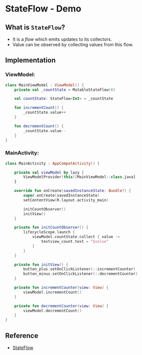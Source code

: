 # StateFlow - Demo

## What is `StateFlow`?
- It is a *flow* which emits updates to its collectors.
- Value can be observed by collecting values from this flow.


## Implementation
### ViewModel:

```kt
class MainViewModel : ViewModel() {
    private val _countState = MutableStateFlow(0)

    val countState: StateFlow<Int> = _countState

    fun incrementCount() {
        _countState.value++
    }

    fun decrementCount() {
        _countState.value--
    }
}
```

### MainActivity:
```kt
class MainActivity : AppCompatActivity() {

    private val viewModel by lazy {
        ViewModelProvider(this)[MainViewModel::class.java]
    }

    override fun onCreate(savedInstanceState: Bundle?) {
        super.onCreate(savedInstanceState)
        setContentView(R.layout.activity_main)

        initCountObserver()
        initView()
    }

    private fun initCountObserver() {
        lifecycleScope.launch {
            viewModel.countState.collect { value ->
                textview_count.text = "$value"
            }
        }
    }

    private fun initView() {
        button_plus.setOnClickListener(::incrementCounter)
        button_minus.setOnClickListener(::decrementCounter)
    }

    private fun incrementCounter(view: View) {
        viewModel.incrementCount()
    }

    private fun decrementCounter(view: View) {
        viewModel.decrementCount()
    }
}

```

## Reference
- [StateFlow](https://kotlin.github.io/kotlinx.coroutines/kotlinx-coroutines-core/kotlinx.coroutines.flow/-state-flow/index.html)
